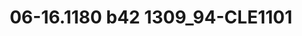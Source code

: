 ---
title: 06-16.1180 b42 1309_94-CLE1101
image: 06-16.1180 b42 1309_94-CLE1101.jpg
brand: thumbs
layout: vestito
---